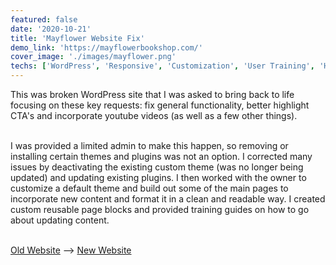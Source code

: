 ```yaml
---
featured: false
date: '2020-10-21'
title: 'Mayflower Website Fix'
demo_link: 'https://mayflowerbookshop.com/'
cover_image: './images/mayflower.png'
techs: ['WordPress', 'Responsive', 'Customization', 'User Training', 'HTML/CSS']
---
```


This was broken WordPress site that I was asked to bring back to life focusing on these key requests: fix general functionality, better highlight CTA's and incorporate youtube videos (as well as a few other things). 
</br></br>

I was provided a limited admin to make this happen, so removing or installing certain themes and plugins was not an option. I corrected many issues by deactivating  the existing custom theme (was no longer being updated) and updating existing plugins. I then worked with the owner to customize a default theme and build out some of the main pages to incorporate new content and format it in a clean and readable way.  I created custom reusable page blocks and provided training guides on how to go about updating content. 
</br></br>

[Old Website](http://web.archive.org/web/20200105153935/https://mayflowerbookshop.com/) --> [New Website](https://mayflowerbookshop.com/)
